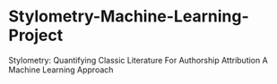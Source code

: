 # Stylometry-Machine-Learning-Project
Stylometry: Quantifying Classic Literature For Authorship Attribution A Machine Learning Approach
